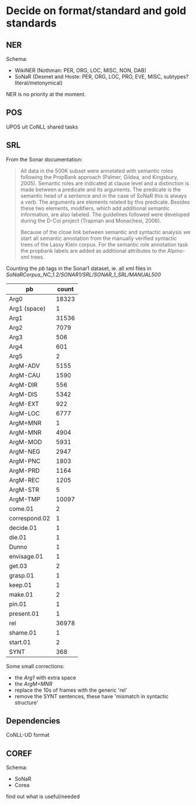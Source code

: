 # Decide on format/standard and gold standards

## NER

Schema: 

* WikiNER (Nothman:        PER, ORG, LOC,           MISC, NON, DAB)
* SoNaR (Desmet and Hoste: PER, ORG, LOC, PRO, EVE, MISC, subtypes? literal/metonymical)

NER is no priority at the moment.

## POS

UPOS uit CoNLL shared tasks

## SRL

From the Sonar documentation:

> All data in the 500K subset were annotated with semantic roles following the PropBank approach (Palmer, Gildea, and Kingsbury, 2005).
> Semantic roles are indicated at clause level and a distinction is made between a predicate and its arguments.
> The predicate is the semantic head of a sentence and in the case of SoNaR this is always a verb.
> The arguments are elements related by this predicate.
> Besides these two elements, modifiers, which add additional semantic information, are also labeled.
> The guidelines followed were developed during the D-Coi project (Trapman and Monachesi, 2006).
>
> Because of the close link between semantic and syntactic analysis we start all semantic annotation from the manually verified syntactic trees of the Lassy Klein corpus.
> For the semantic role annotation task the propbank labels are added as additional attributes to the Alpino-xml trees.

Counting the *pb* tags in the Sonar1 dataset, ie. all xml files in *SoNaRCorpus_NC_1.2/SONAR1/SRL/SONAR_1_SRL/MANUAL500*

| pb             |      count |
| -------------- | ---------- |
| Arg0           |    18323   |
| Arg1 (space)   |        1   |
| Arg1           |    31536   |
| Arg2           |     7079   |
| Arg3           |      506   |
| Arg4           |      601   |
| Arg5           |        2   |
| ArgM-ADV       |     5155   |
| ArgM-CAU       |     1590   |
| ArgM-DIR       |      556   |
| ArgM-DIS       |     5342   |
| ArgM-EXT       |      922   |
| ArgM-LOC       |     6777   |
| ArgM=MNR       |        1   |
| ArgM-MNR       |     4904   |
| ArgM-MOD       |     5931   |
| ArgM-NEG       |     2947   |
| ArgM-PNC       |     1803   |
| ArgM-PRD       |     1164   |
| ArgM-REC       |     1205   |
| ArgM-STR       |        5   |
| ArgM-TMP       |    10097   |
| come.01        |        2   |
| correspond.02  |        1   |
| decide.01      |        1   |
| die.01         |        1   |
| Dunno          |        1   |
| envisage.01    |        1   |
| get.03         |        2   |
| grasp.01       |        1   |
| keep.01        |        1   |
| make.01        |        2   |
| pin.01         |        1   |
| present.01     |        1   |
| rel            |    36978   |
| shame.01       |        1   |
| start.01       |        2   |
| SYNT           |      368   |

Some small corrections:
 * the *Arg1* with extra space
 * the *ArgM=MNR*
 * replace the 10s of frames with the generic 'rel'
 * remove the SYNT sentences, these have 'mismatch in syntactic structure'


## Dependencies

CoNLL-UD format

## COREF

Schema:

* SoNaR
* Corea

find out what is useful/needed

